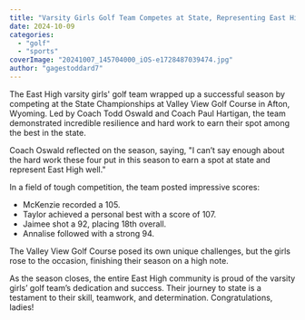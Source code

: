 ```yaml
---
title: "Varsity Girls Golf Team Competes at State, Representing East High with Pride"
date: 2024-10-09
categories: 
  - "golf"
  - "sports"
coverImage: "20241007_145704000_iOS-e1728487039474.jpg"
author: "gagestoddard7"
---
```


The East High varsity girls' golf team wrapped up a successful season by competing at the State Championships at Valley View Golf Course in Afton, Wyoming. Led by Coach Todd Oswald and Coach Paul Hartigan, the team demonstrated incredible resilience and hard work to earn their spot among the best in the state.

Coach Oswald reflected on the season, saying, "I can’t say enough about the hard work these four put in this season to earn a spot at state and represent East High well."

In a field of tough competition, the team posted impressive scores:

- McKenzie recorded a 105.
- Taylor achieved a personal best with a score of 107.
- Jaimee shot a 92, placing 18th overall.
- Annalise followed with a strong 94.

The Valley View Golf Course posed its own unique challenges, but the girls rose to the occasion, finishing their season on a high note.

As the season closes, the entire East High community is proud of the varsity girls’ golf team’s dedication and success. Their journey to state is a testament to their skill, teamwork, and determination. Congratulations, ladies!
